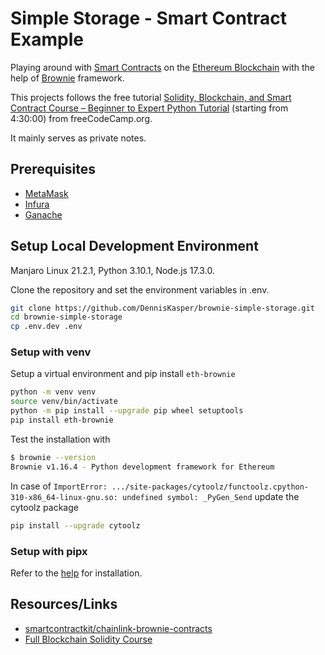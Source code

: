 # Simple Storage - Smart Contract Example

Playing around with [Smart Contracts](https://ethereum.org/en/developers/docs/smart-contracts/) on the [Ethereum Blockchain](https://ethereum.org/en/) with the help of [Brownie](https://eth-brownie.readthedocs.io/en/stable/toctree.html) framework.

This projects follows the free tutorial [Solidity, Blockchain, and Smart Contract Course – Beginner to Expert Python Tutorial](https://www.youtube.com/watch?v=M576WGiDBdQ&t=16200s) (starting from 4:30:00) from freeCodeCamp.org.

It mainly serves as private notes.

## Prerequisites

- [MetaMask](https://metamask.io/)
- [Infura](https://infura.io/)
- [Ganache](https://trufflesuite.com/ganache/)

## Setup Local Development Environment

Manjaro Linux 21.2.1, Python 3.10.1, Node.js 17.3.0.

Clone the repository and set the environment variables in .env.

```bash
git clone https://github.com/DennisKasper/brownie-simple-storage.git
cd brownie-simple-storage
cp .env.dev .env
```

### Setup with venv

Setup a virtual environment and pip install `eth-brownie`

```bash
python -m venv venv
source venv/bin/activate
python -m pip install --upgrade pip wheel setuptools
pip install eth-brownie
```

Test the installation with

```bash
$ brownie --version
Brownie v1.16.4 - Python development framework for Ethereum
```

In case of `ImportError: .../site-packages/cytoolz/functoolz.cpython-310-x86_64-linux-gnu.so: undefined symbol: _PyGen_Send` update the cytoolz package

```bash
pip install --upgrade cytoolz
```

### Setup with pipx

Refer to the [help](https://eth-brownie.readthedocs.io/en/stable/install.html) for installation.

## Resources/Links

- [smartcontractkit/chainlink-brownie-contracts](https://github.com/smartcontractkit/chainlink-brownie-contracts)  
- [Full Blockchain Solidity Course](https://github.com/smartcontractkit/full-blockchain-solidity-course-py)  
